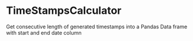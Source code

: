 # TimeStampsCalculator
Get consecutive length of generated timestamps into a Pandas Data frame with start and end date column
